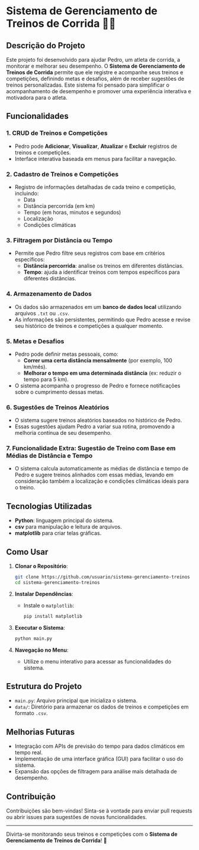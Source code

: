 # Sistema de Gerenciamento de Treinos de Corrida 🏃‍♂️

## Descrição do Projeto
Este projeto foi desenvolvido para ajudar Pedro, um atleta de corrida, a monitorar e melhorar seu desempenho. O **Sistema de Gerenciamento de Treinos de Corrida** permite que ele registre e acompanhe seus treinos e competições, definindo metas e desafios, além de receber sugestões de treinos personalizadas. Este sistema foi pensado para simplificar o acompanhamento de desempenho e promover uma experiência interativa e motivadora para o atleta.

## Funcionalidades
### 1. CRUD de Treinos e Competições
- Pedro pode **Adicionar**, **Visualizar**, **Atualizar** e **Excluir** registros de treinos e competições.
- Interface interativa baseada em menus para facilitar a navegação.

### 2. Cadastro de Treinos e Competições
- Registro de informações detalhadas de cada treino e competição, incluindo:
  - Data
  - Distância percorrida (em km)
  - Tempo (em horas, minutos e segundos)
  - Localização
  - Condições climáticas

### 3. Filtragem por Distância ou Tempo
- Permite que Pedro filtre seus registros com base em critérios específicos:
  - **Distância percorrida**: analise os treinos em diferentes distâncias.
  - **Tempo**: ajuda a identificar treinos com tempos específicos para diferentes distâncias.

### 4. Armazenamento de Dados
- Os dados são armazenados em um **banco de dados local** utilizando arquivos `.txt` ou `.csv`.
- As informações são persistentes, permitindo que Pedro acesse e revise seu histórico de treinos e competições a qualquer momento.

### 5. Metas e Desafios
- Pedro pode definir metas pessoais, como:
  - **Correr uma certa distância mensalmente** (por exemplo, 100 km/mês).
  - **Melhorar o tempo em uma determinada distância** (ex: reduzir o tempo para 5 km).
- O sistema acompanha o progresso de Pedro e fornece notificações sobre o cumprimento dessas metas.

### 6. Sugestões de Treinos Aleatórios
- O sistema sugere treinos aleatórios baseados no histórico de Pedro.
- Essas sugestões ajudam Pedro a variar sua rotina, promovendo a melhoria contínua de seu desempenho.

### 7. Funcionalidade Extra: Sugestão de Treino com Base em Médias de Distância e Tempo
- O sistema calcula automaticamente as médias de distância e tempo de Pedro e sugere treinos alinhados com essas médias, levando em consideração também a localização e condições climáticas ideais para o treino.

## Tecnologias Utilizadas
- **Python**: linguagem principal do sistema.
- **csv** para manipulação e leitura de arquivos.
- **matplotlib** para criar telas gráficas.

## Como Usar
1. **Clonar o Repositório**:
    ```bash
    git clone https://github.com/usuario/sistema-gerenciamento-treinos
    cd sistema-gerenciamento-treinos
    ```
2. **Instalar Dependências**:
   - Instale o `matplotlib`:
      ```bash
      pip install matplotlib
      ```

3. **Executar o Sistema**:
    ```bash
    python main.py
    ```

4. **Navegação no Menu**:
   - Utilize o menu interativo para acessar as funcionalidades do sistema.

## Estrutura do Projeto
- `main.py`: Arquivo principal que inicializa o sistema.
- `data/`: Diretório para armazenar os dados de treinos e competições em formato `.csv`.

## Melhorias Futuras
- Integração com APIs de previsão do tempo para dados climáticos em tempo real.
- Implementação de uma interface gráfica (GUI) para facilitar o uso do sistema.
- Expansão das opções de filtragem para análise mais detalhada de desempenho.

## Contribuição
Contribuições são bem-vindas! Sinta-se à vontade para enviar pull requests ou abrir issues para sugestões de novas funcionalidades.

---

Divirta-se monitorando seus treinos e competições com o **Sistema de Gerenciamento de Treinos de Corrida**! 💪
